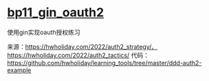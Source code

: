 # [bp11_gin_oauth2]()

使用gin实现oauth授权练习

来源：https://hwholiday.com/2022/auth2_strategy/、https://hwholiday.com/2022/auth2_tactics/
代码：https://github.com/hwholiday/learning_tools/tree/master/ddd-auth2-example

